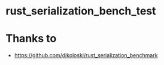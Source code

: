 # rust_serialization_bench_test


# Thanks to 
- https://github.com/djkoloski/rust_serialization_benchmark
